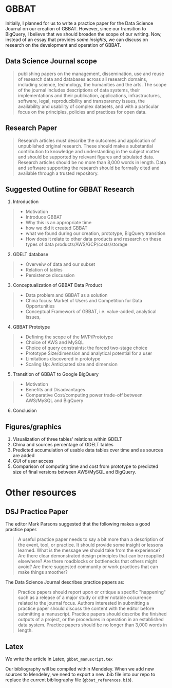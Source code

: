 # GBBAT 
Initially, I planned for us to write a practice paper for the Data Science Journal on our creation of GBBAT. However, since our transition to BigQuery, I believe that we should broaden the scope of our writing. Now, instead of an essay that provides *some insights*, we can discuss on research on the development and operation of GBBAT.

## Data Science Journal scope
> publishing papers on the management, dissemination, use and reuse of research data and databases across all research domains, including science, technology, the humanities and the arts. The scope of the journal includes descriptions of data systems, their implementations and their publication, applications, infrastructures, software, legal, reproducibility and transparency issues, the availability and usability of complex datasets, and with a particular focus on the principles, policies and practices for open data.

## Research Paper
> Research articles must describe the outcomes and application of unpublished original research. These should make a substantial contribution to knowledge and understanding in the subject matter and should be supported by relevant figures and tabulated data. Research articles should be no more than 8,000 words in length. Data and software supporting the research should be formally cited and available through a trusted repository.
## Suggested Outline for GBBAT Research

1. Introduction
> - Motivation
> - Introduce GBBAT 
> - Why this is an appropriate time
> - how we did it created GBBAT
> - what we found during our creation, prototype, BigQuery transition
> - How does it relate to other data products and research on these types of data products/AWS/GCP/costs/storage
2. GDELT database
> - Overveiw of data and our subset
> - Relation of tables
> - Persistence discussion
3. Conceptualization of GBBAT Data Product
> - Data problem and GBBAT as a solution
> -  China focus: Market of Users and Competition for Data Opportunities
> - Conceptual Framework of GBBAT, i.e. value-added, analytical issues, 
4. GBBAT Prototype
> - Defining the scope of the MVP/Prototype
> - Choice of AWS and MySQL
> - Choice of query constraints: the forced two-stage choice
> - Prototype Size/dimension and analytical potential for a user
> - Limitations discovered in prototype
> - Scaling Up: Anticipated size and dimension
5. Transition of GBBAT to Google BigQuery
> - Motivation
> - Benefits and Disadvantages
> - Comparative Cost/computing power trade-off between AWS/MySQL and BigQuery
6. Conclusion

## Figures/graphics

1. Visualization of three tables' relations within GDELT
2. China and sources percentage of GDELT tables
3. Predicted accumulation of usable data tables over time and as sources are added
4. GUI of user access
5. Comparison of computing time and cost from prototype to predicted size of final versions between AWS/MySQL and BigQuery.

# Other resources
## DSJ Practice Paper
The editor Mark Parsons suggested that the following makes a good practice paper.

>  A useful practice paper needs to say a bit more than a description of the event, tool, or practice. It should provide some insight or lessons learned. What is the message we should take from the experience? Are there clear demonstrated design principles that can be reapplied elsewhere? Are there roadblocks or bottlenecks that others might avoid? Are there suggested community or work practices that can make things smoother?

The Data Science Journal describes practice papers as: 

> Practice papers should report upon or critique a specific "happening" such as a release of a major study or other notable occurrence related to the journal focus. Authors interested in submitting a practice paper should discuss the content with the editor before submitting a manuscript. Practice papers should describe the finished outputs of a project, or the procedures in operation in an established data system. Practice papers should be no longer than 3,000 words in length.

## Latex
We write the article in Latex, `gbbat_manuscript.tex`

Our bibliography will be compiled within Mendeley. When we add new sources to Mendeley, we need to export a new .bib file
into our repo to replace the current bibliography file (`gbbat_references.bib`). 
